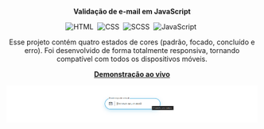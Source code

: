 <div align="center">

<b>Validação de e-mail em JavaScript</b>

![HTML](https://img.shields.io/badge/-HTML-0D1117?style=for-the-badge&logo=html5&labelColor=0D1117)&nbsp;
![CSS](https://img.shields.io/badge/-CSS-0D1117?style=for-the-badge&logo=CSS3&logoColor=blue&labelColor=0D1117)&nbsp;
![SCSS](https://img.shields.io/badge/-SCSS-0D1117?style=for-the-badge&logo=sass&logoColor=roxo&labelColor=0D1117)&nbsp;
![JavaScript](https://img.shields.io/badge/-javascript-0D1117?style=for-the-badge&logo=javascript&logoColor=yellow&labelColor=0D1117)&nbsp;

<p>Esse projeto contém quatro estados de cores (padrão, focado, concluído e erro). Foi desenvolvido de forma totalmente responsiva, tornando compatível com todos os dispositivos móveis.</p>

<a href="https://e-mailvalidation.netlify.app/"><strong>Demonstração ao vivo</strong></a>

![Alt text](preview.png)
</div><br>
